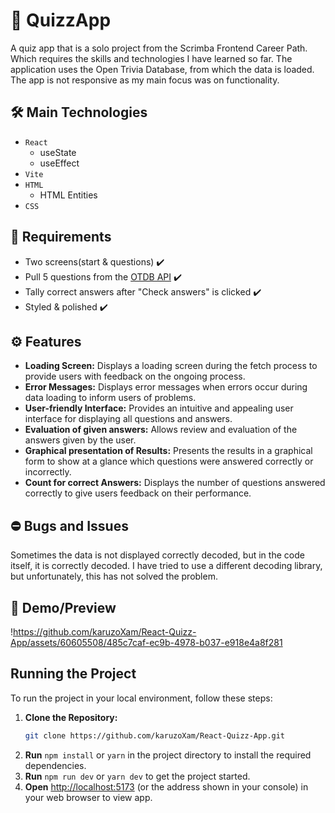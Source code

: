 # :game_die: QuizzApp
A quiz app that is a solo project from the Scrimba Frontend Career Path. Which requires the skills and technologies I have learned so far. The application uses the Open Trivia Database, from which the data is loaded. The app is not responsive as my main focus was on functionality.

## :hammer_and_wrench: Main Technologies
* `React`
  * useState
  * useEffect
* `Vite`
* `HTML`
  * HTML Entities
* `CSS`

## :dart: Requirements
-  Two screens(start & questions) :heavy_check_mark:
-  Pull 5 questions from the [OTDB API](https://opentdb.com/) :heavy_check_mark:
-  Tally correct answers after "Check answers" is clicked :heavy_check_mark:
-  Styled & polished :heavy_check_mark:

## :gear: Features 
 - **Loading Screen:**  Displays a loading screen during the fetch process to provide users with feedback on the ongoing process.
 - **Error Messages:** Displays error messages when errors occur during data loading to inform users of problems.
 - **User-friendly Interface:** Provides an intuitive and appealing user interface for displaying all questions and answers.
 - **Evaluation of given answers:** Allows review and evaluation of the answers given by the user.
- **Graphical presentation of Results:** Presents the results in a graphical form to show at a glance which questions were answered correctly or incorrectly.
 - **Count for correct Answers:** Displays the number of questions answered correctly to give users feedback on their performance.
 

## :no_entry: Bugs and Issues
 Sometimes the data is not displayed correctly decoded, but in the code itself, it is correctly decoded. I have tried to use a different decoding library, but unfortunately, this has not solved the problem.

## :movie_camera: Demo/Preview
!https://github.com/karuzoXam/React-Quizz-App/assets/60605508/485c7caf-ec9b-4978-b037-e918e4a8f281


## Running the Project
To run the project in your local environment, follow these steps: 
1. **Clone the Repository:**
   ```bash
   git clone https://github.com/karuzoXam/React-Quizz-App.git
2. **Run** `npm install` or `yarn` in the project directory to install the required dependencies.
3. **Run** `npm run dev` or `yarn dev` to get the project started.
4. **Open** [http://localhost:5173](http://localhost:5173) (or the address shown in your console) in your web browser to view app.

